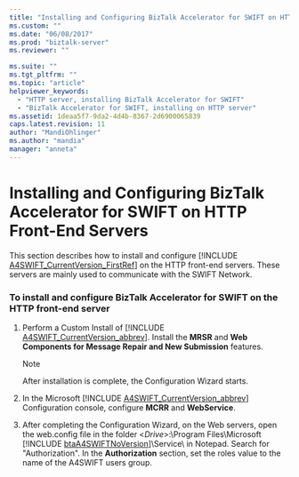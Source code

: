 ```yaml
---
title: "Installing and Configuring BizTalk Accelerator for SWIFT on HTTP Front-End Servers | Microsoft Docs"
ms.custom: ""
ms.date: "06/08/2017"
ms.prod: "biztalk-server"
ms.reviewer: ""

ms.suite: ""
ms.tgt_pltfrm: ""
ms.topic: "article"
helpviewer_keywords: 
  - "HTTP server, installing BizTalk Accelerator for SWIFT"
  - "BizTalk Accelerator for SWIFT, installing on HTTP server"
ms.assetid: 1deaa5f7-9da2-4d4b-8367-2d6900065839
caps.latest.revision: 11
author: "MandiOhlinger"
ms.author: "mandia"
manager: "anneta"
---
```

# Installing and Configuring BizTalk Accelerator for SWIFT on HTTP Front-End Servers
This section describes how to install and configure [!INCLUDE [A4SWIFT_CurrentVersion_FirstRef](../../includes/a4swift-currentversion-firstref-md.md)] on the HTTP front-end servers. These servers are mainly used to communicate with the SWIFT Network.  

### To install and configure BizTalk Accelerator for SWIFT on the HTTP front-end server  

1. Perform a Custom Install of [!INCLUDE [A4SWIFT_CurrentVersion_abbrev](../../includes/a4swift-currentversion-abbrev-md.md)]. Install the <strong>MRSR</strong> and <strong>Web Components for Message Repair and New Submission</strong> features.  

   > [!NOTE]
   >  After installation is complete, the Configuration Wizard starts.  

2. In the Microsoft [!INCLUDE [A4SWIFT_CurrentVersion_abbrev](../../includes/a4swift-currentversion-abbrev-md.md)] Configuration console, configure <strong>MCRR</strong> and <strong>WebService</strong>.  

3. After completing the Configuration Wizard, on the Web servers, open the web.config file in the folder \<<em>Drive</em>\>:\Program Files\Microsoft [!INCLUDE [btaA4SWIFTNoVersion](../../includes/btaa4swiftnoversion-md.md)]\Service\ in Notepad. Search for "Authorization". In the <strong>Authorization</strong> section, set the roles value to the name of the A4SWIFT users group.
